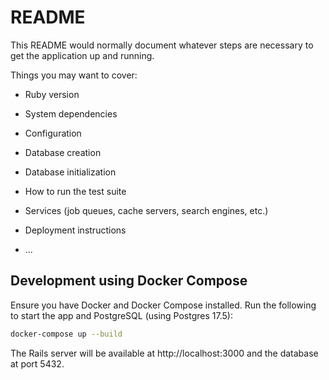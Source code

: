 # README

This README would normally document whatever steps are necessary to get the
application up and running.

Things you may want to cover:

* Ruby version

* System dependencies

* Configuration

* Database creation

* Database initialization

* How to run the test suite

* Services (job queues, cache servers, search engines, etc.)

* Deployment instructions

* ...

## Development using Docker Compose

Ensure you have Docker and Docker Compose installed. Run the following to start the app and PostgreSQL (using Postgres 17.5):

```bash
docker-compose up --build
```

The Rails server will be available at http://localhost:3000 and the database at port 5432.
